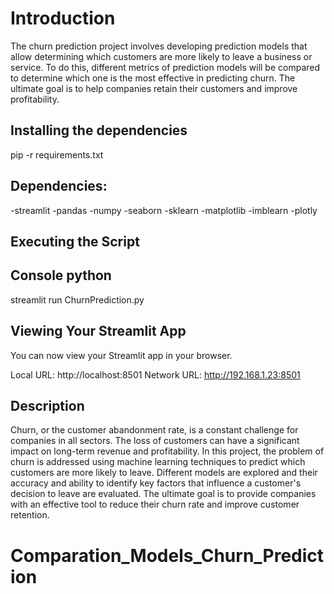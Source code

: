 # Introduction
The churn prediction project involves developing prediction models that allow determining which customers are more likely to leave a business or service. To do this, different metrics of prediction models will be compared to determine which one is the most effective in predicting churn. The ultimate goal is to help companies retain their customers and improve profitability.


## Installing the dependencies
pip -r requirements.txt

## Dependencies:
 -streamlit 
 -pandas 
 -numpy 
 -seaborn 
 -sklearn
 -matplotlib
 -imblearn
 -plotly

## Executing the Script
## Console python
 streamlit run ChurnPrediction.py

## Viewing Your Streamlit App
You can now view your Streamlit app in your browser.

  Local URL: http://localhost:8501
  Network URL: http://192.168.1.23:8501


 ## Description
Churn, or the customer abandonment rate, is a constant challenge for companies in all sectors. The loss of customers can have a significant impact on long-term revenue and profitability. In this project, the problem of churn is addressed using machine learning techniques to predict which customers are more likely to leave. Different models are explored and their accuracy and ability to identify key factors that influence a customer's decision to leave are evaluated. The ultimate goal is to provide companies with an effective tool to reduce their churn rate and improve customer retention.
# Comparation_Models_Churn_Prediction
